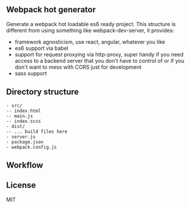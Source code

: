## Webpack hot generator 

Generate a webpack hot loadable es6 ready project. This structure is different from using something like webpack-dev-server, it provides:

- framework agnosticism, use react, angular, whatever you like
- es6 support via babel
- support for request proxying via http-proxy, super handy if you need access to a backend server that you don't have to control of or if you don't want to mess with CORS just for development
- sass support

## Directory structure

```
- src/
-- index.html
-- main.js
-- index.scss
- dist/
-- ... build files here
- server.js
- package.json
- webpack.config.js
```

## Workflow

## License

MIT
